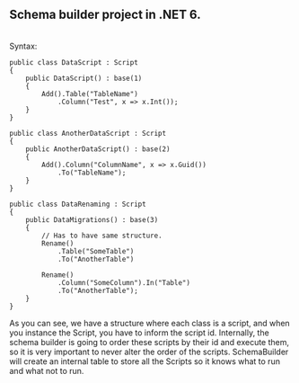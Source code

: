 ## Schema builder project in .NET 6.
<br/>
Syntax: <br>

```
public class DataScript : Script
{
	public DataScript() : base(1)
	{
		Add().Table("TableName")
			.Column("Test", x => x.Int());
	}
}

public class AnotherDataScript : Script
{
	public AnotherDataScript() : base(2)
	{
		Add().Column("ColumnName", x => x.Guid())
			.To("TableName");
	}
}

public class DataRenaming : Script
{
	public DataMigrations() : base(3)
	{
		// Has to have same structure.
		Rename()
			.Table("SomeTable")
			.To("AnotherTable")

		Rename()
			.Column("SomeColumn").In("Table")
			.To("AnotherTable");
	}
}
```

As you can see, we have a structure where each class is a script, and when you instance the Script, you have to inform the script id.
Internally, the schema builder is going to order these scripts by their id and execute them, so it is very important to never alter the order of the scripts.
SchemaBuilder will create an internal table to store all the Scripts so it knows what to run and what not to run.